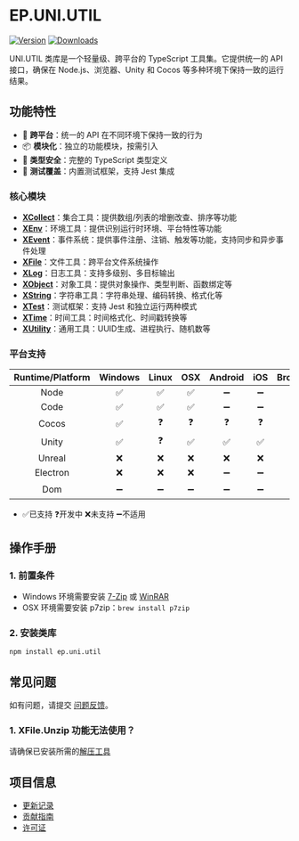 # EP.UNI.UTIL

[![Version](https://img.shields.io/npm/v/ep.uni.util)](https://www.npmjs.com/package/ep.uni.util)
[![Downloads](https://img.shields.io/npm/dm/ep.uni.util)](https://www.npmjs.com/package/ep.uni.util)  

UNI.UTIL 类库是一个轻量级、跨平台的 TypeScript 工具集。它提供统一的 API 接口，确保在 Node.js、浏览器、Unity 和 Cocos 等多种环境下保持一致的运行结果。

## 功能特性

- 🚀 **跨平台**：统一的 API 在不同环境下保持一致的行为
- 📦 **模块化**：独立的功能模块，按需引入
- 🔧 **类型安全**：完整的 TypeScript 类型定义
- 🧪 **测试覆盖**：内置测试框架，支持 Jest 集成

### 核心模块

- **[XCollect](src/XCollect.ts)**：集合工具：提供数组/列表的增删改查、排序等功能
- **[XEnv](src/XEnv.ts)**：环境工具：提供识别运行时环境、平台特性等功能
- **[XEvent](src/XEvent.ts)**：事件系统：提供事件注册、注销、触发等功能，支持同步和异步事件处理
- **[XFile](src/XFile.ts)**：文件工具：跨平台文件系统操作
- **[XLog](src/XLog.ts)**：日志工具：支持多级别、多目标输出
- **[XObject](src/XObject.ts)**：对象工具：提供对象操作、类型判断、函数绑定等
- **[XString](src/XString.ts)**：字符串工具：字符串处理、编码转换、格式化等
- **[XTest](src/XTest.ts)**：测试框架：支持 Jest 和独立运行两种模式
- **[XTime](src/XTime.ts)**：时间工具：时间格式化、时间戳转换等
- **[XUtility](src/XUtility.ts)**：通用工具：UUID生成、进程执行、随机数等

### 平台支持

| Runtime/Platform | Windows | Linux | OSX | Android | iOS | Browser |
| :-: | :-: | :-: | :-: | :-: | :-: | :-: |
| Node | ✅ | ✅ | ✅ | ➖ | ➖ | ➖ |
| Code | ✅ | ✅ | ✅ | ➖ | ➖ | ➖ |
| Cocos | ✅ | ❓ | ❓ | ❓ | ❓ | ❓ |
| Unity | ✅ | ❓ | ✅ | ✅ | ✅ | ❓ |
| Unreal | ❌ | ❌ | ❌ | ❌ | ❌ | ❌ |
| Electron | ❌ | ❌ | ❌ | ➖ | ➖ | ➖ |
| Dom | ➖ | ➖ | ➖ | ➖ | ➖ | ❓ |
- ✅已支持  ❓开发中  ❌未支持  ➖不适用

## 操作手册

### 1. 前置条件
- Windows 环境需要安装 [7-Zip](https://www.7-zip.org/) 或 [WinRAR](https://www.win-rar.com/)
- OSX 环境需要安装 p7zip：`brew install p7zip`

### 2. 安装类库
```bash
npm install ep.uni.util
```

## 常见问题

如有问题，请提交 [问题反馈](CONTRIBUTING.md#问题反馈)。

### 1. XFile.Unzip 功能无法使用？
请确保已安装所需的[解压工具](#1-前置条件)

## 项目信息

- [更新记录](CHANGELOG.md)
- [贡献指南](CONTRIBUTING.md)
- [许可证](LICENSE)
